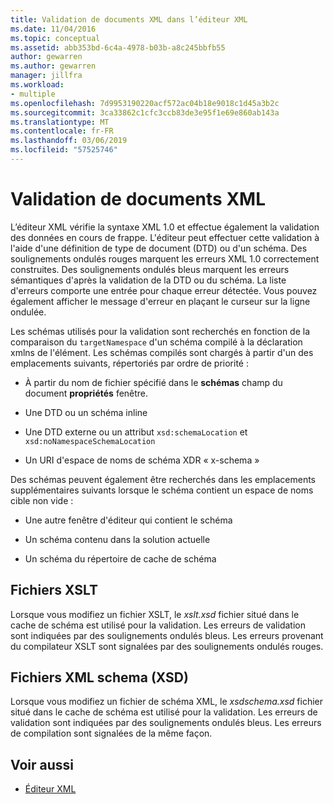 ```yaml
---
title: Validation de documents XML dans l’éditeur XML
ms.date: 11/04/2016
ms.topic: conceptual
ms.assetid: abb353bd-6c4a-4978-b03b-a8c245bbfb55
author: gewarren
ms.author: gewarren
manager: jillfra
ms.workload:
- multiple
ms.openlocfilehash: 7d9953190220acf572ac04b18e9018c1d45a3b2c
ms.sourcegitcommit: 3ca33862c1cfc3ccb83de3e95f1e69e860ab143a
ms.translationtype: MT
ms.contentlocale: fr-FR
ms.lasthandoff: 03/06/2019
ms.locfileid: "57525746"
---
```

# <a name="xml-document-validation"></a>Validation de documents XML

L’éditeur XML vérifie la syntaxe XML 1.0 et effectue également la validation des données en cours de frappe. L'éditeur peut effectuer cette validation à l'aide d'une définition de type de document (DTD) ou d'un schéma. Des soulignements ondulés rouges marquent les erreurs XML 1.0 correctement construites. Des soulignements ondulés bleus marquent les erreurs sémantiques d'après la validation de la DTD ou du schéma. La liste d'erreurs comporte une entrée pour chaque erreur détectée. Vous pouvez également afficher le message d'erreur en plaçant le curseur sur la ligne ondulée.

 Les schémas utilisés pour la validation sont recherchés en fonction de la comparaison du `targetNamespace` d'un schéma compilé à la déclaration xmlns de l'élément. Les schémas compilés sont chargés à partir d'un des emplacements suivants, répertoriés par ordre de priorité :

-   À partir du nom de fichier spécifié dans le **schémas** champ du document **propriétés** fenêtre.

-   Une DTD ou un schéma inline

-   Une DTD externe ou un attribut `xsd:schemaLocation` et `xsd:noNamespaceSchemaLocation`

-   Un URI d'espace de noms de schéma XDR « x-schema »

Des schémas peuvent également être recherchés dans les emplacements supplémentaires suivants lorsque le schéma contient un espace de noms cible non vide :

-   Une autre fenêtre d'éditeur qui contient le schéma

-   Un schéma contenu dans la solution actuelle

-   Un schéma du répertoire de cache de schéma

## <a name="xslt-files"></a>Fichiers XSLT
 Lorsque vous modifiez un fichier XSLT, le *xslt.xsd* fichier situé dans le cache de schéma est utilisé pour la validation. Les erreurs de validation sont indiquées par des soulignements ondulés bleus. Les erreurs provenant du compilateur XSLT sont signalées par des soulignements ondulés rouges.

## <a name="xml-schema-xsd-files"></a>Fichiers XML schema (XSD)
 Lorsque vous modifiez un fichier de schéma XML, le *xsdschema.xsd* fichier situé dans le cache de schéma est utilisé pour la validation. Les erreurs de validation sont indiquées par des soulignements ondulés bleus. Les erreurs de compilation sont signalées de la même façon.

## <a name="see-also"></a>Voir aussi

- [Éditeur XML](../xml-tools/xml-editor.md)